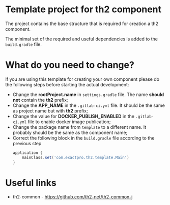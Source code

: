 # Template project for th2 component

The project contains the base structure that is required for creation a th2 component.

The minimal set of the required and useful dependencies is added to the `build.gradle` file.

# What do you need to change?

If you are using this template for creating your own component please do the following steps before starting the actual development:
+ Change the **rootProject.name** in `settings.gradle` file. The name **should not** contain the **th2** prefix;
+ Change the **APP_NAME** in the `.gitlab-ci.yml` file. It should be the same as project name but with **th2** prefix;
+ Change the value for **DOCKER_PUBLISH_ENABLED** in the `.gitlab-ci.yml` file to enable docker image publication;
+ Change the package name from `template` to a different name. It probably should be the same as the component name;
+ Correct the following block in the `build.gradle` file according to the previous step
    ```groovy
    application {
        mainClass.set('com.exactpro.th2.template.Main')
    }
    ```

# Useful links

+ th2-common - https://github.com/th2-net/th2-common-j